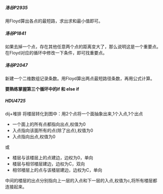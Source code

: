 ##### 洛谷P2935
用Floyd算出各点的最短路，求出求和最小值即可。

##### 洛谷P1841
如果去掉一个点，存在其他任意两个点的距离变大了，那么说明这是一个重要点。在Floyd对应的循环中修改一下条件，即可找重要点。

##### 洛谷P2047
新建一个二维数组记录条数。用Floyd算出两点最短路径条数，再用公式计算。

**要熟练掌握第三个循环中的if 和 else if**

##### HDU4725
dij+堆排
将楼层转化到图中：用2个点将一个面抽象出来,1个入点,1个出点
 - 一个面上的所有点都指向出点,权值为0
 - 入点指向该面所有的点(除了出点),权值为0
 - 入点指向出点,权值为0
 
或
 - 楼层与该楼层上的点建边，边权为0，单向
 - 楼层与相邻楼层建边，边权为C，双向
 - 相邻楼层上的点与该楼层建边，边权为C，单向

中间的楼层的出点分别指向上一层的入点和下一层的入点,权值为c,将所有楼层都连接起来。
